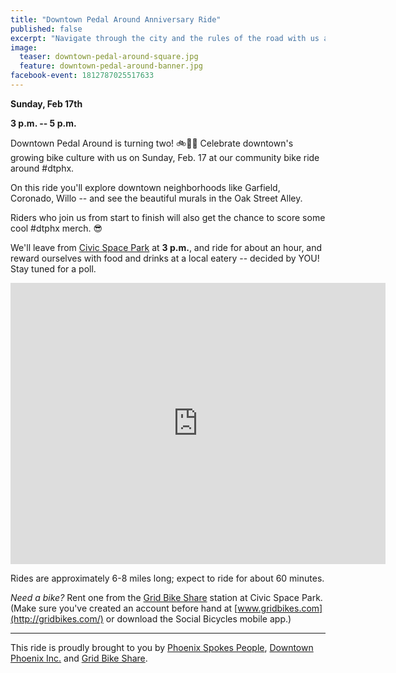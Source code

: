 ```yaml
---
title: "Downtown Pedal Around Anniversary Ride"
published: false
excerpt: "Navigate through the city and the rules of the road with us at a new social bicycle ride coming to downtown Phoenix"
image:
  teaser: downtown-pedal-around-square.jpg
  feature: downtown-pedal-around-banner.jpg
facebook-event: 1812787025517633
---
```


**Sunday, Feb 17th**

**3 p.m. -- 5 p.m.**

Downtown Pedal Around is turning two! 🚲🎉🎂  Celebrate downtown's growing bike culture with us on Sunday, Feb. 17 at our community bike ride around #dtphx.

On this ride you'll explore downtown neighborhoods like Garfield,
Coronado, Willo -- and see the beautiful murals in the Oak Street Alley.

Riders who join us from start to finish will also get the chance to score some cool #dtphx merch. 😎

We'll leave from [Civic Space Park](https://www.phoenix.gov/parks/parks/alphabetical/c-parks/civic-space) at **3 p.m.**, and ride for about an hour, and reward ourselves with food and drinks at a local eatery -- decided by YOU! Stay tuned for a poll.

<iframe
src="https://www.google.com/maps/embed?pb=!1m14!1m8!1m3!1d13315.32027887045!2d-112.074463!3d33.4537335!3m2!1i1024!2i768!4f13.1!3m3!1m2!1s0x0%3A0x814f5b589b3c3dd6!2sCivic+Space+Park!5e0!3m2!1sen!2sus!4v1486067985864" width="600" height="450" frameborder="0" style="border:0" allowfullscreen></iframe>


Rides are approximately 6-8 miles long; expect to ride for about 60 minutes.

*Need a bike?* Rent one from the [Grid Bike Share](http://gridbikes.com/) station at Civic Space Park. (Make sure you've created an account before hand at [www.gridbikes.com](http://gridbikes.com/) or download the Social Bicycles mobile app.)

---

This ride is proudly brought to you by [Phoenix Spokes People](http://www.phoenixspokespeople.org), [Downtown Phoenix Inc.](http://dtphx.org/about/downtown-phoenix-inc/) and [Grid Bike Share](http://gridbikes.com/).
